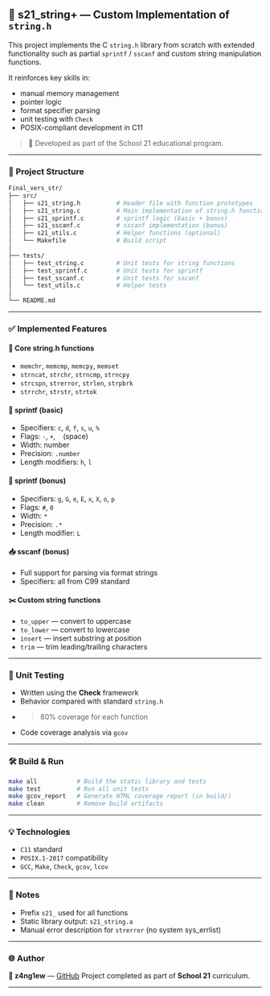 ## 🔣 s21\_string+ — Custom Implementation of `string.h`

This project implements the C `string.h` library from scratch with extended functionality such as partial `sprintf` / `sscanf` and custom string manipulation functions.

It reinforces key skills in:

* manual memory management
* pointer logic
* format specifier parsing
* unit testing with `Check`
* POSIX-compliant development in C11

> 🧠 Developed as part of the School 21 educational program.

---

### 📁 Project Structure

```bash
Final_vers_str/
├── src/
│   ├── s21_string.h          # Header file with function prototypes
│   ├── s21_string.c          # Main implementation of string.h functions
│   ├── s21_sprintf.c         # sprintf logic (basic + bonus)
│   ├── s21_sscanf.c          # sscanf implementation (bonus)
│   ├── s21_utils.c           # Helper functions (optional)
│   └── Makefile              # Build script
│
├── tests/
│   ├── test_string.c         # Unit tests for string functions
│   ├── test_sprintf.c        # Unit tests for sprintf
│   ├── test_sscanf.c         # Unit tests for sscanf
│   └── test_utils.c          # Helper tests
│
└── README.md
```

---

### ✅ Implemented Features

#### 🧵 Core string.h functions

* `memchr`, `memcmp`, `memcpy`, `memset`
* `strncat`, `strchr`, `strncmp`, `strncpy`
* `strcspn`, `strerror`, `strlen`, `strpbrk`
* `strrchr`, `strstr`, `strtok`

#### 🧮 sprintf (basic)

* Specifiers: `c`, `d`, `f`, `s`, `u`, `%`
* Flags: `-`, `+`, ` ` (space)
* Width: number
* Precision: `.number`
* Length modifiers: `h`, `l`

#### 🎯 sprintf (bonus)

* Specifiers: `g`, `G`, `e`, `E`, `x`, `X`, `o`, `p`
* Flags: `#`, `0`
* Width: `*`
* Precision: `.*`
* Length modifier: `L`

#### 📥 sscanf (bonus)

* Full support for parsing via format strings
* Specifiers: all from C99 standard

#### ✂️ Custom string functions

* `to_upper` — convert to uppercase
* `to_lower` — convert to lowercase
* `insert` — insert substring at position
* `trim` — trim leading/trailing characters

---

### 🧪 Unit Testing

* Written using the **Check** framework
* Behavior compared with standard `string.h`
* > 80% coverage for each function
* Code coverage analysis via `gcov`

---

### 🛠️ Build & Run

```bash
make all           # Build the static library and tests
make test          # Run all unit tests
make gcov_report   # Generate HTML coverage report (in build/)
make clean         # Remove build artifacts
```

---

### 💡 Technologies

* `C11` standard
* `POSIX.1-2017` compatibility
* `GCC`, `Make`, `Check`, `gcov`, `lcov`

---

### 📌 Notes

* Prefix `s21_` used for all functions
* Static library output: `s21_string.a`
* Manual error description for `strerror` (no system sys\_errlist)

---

### 🌐 Author

**👤 z4ng1ew** — [GitHub](https://github.com/z4ng1ew)
Project completed as part of **School 21** curriculum.

---
